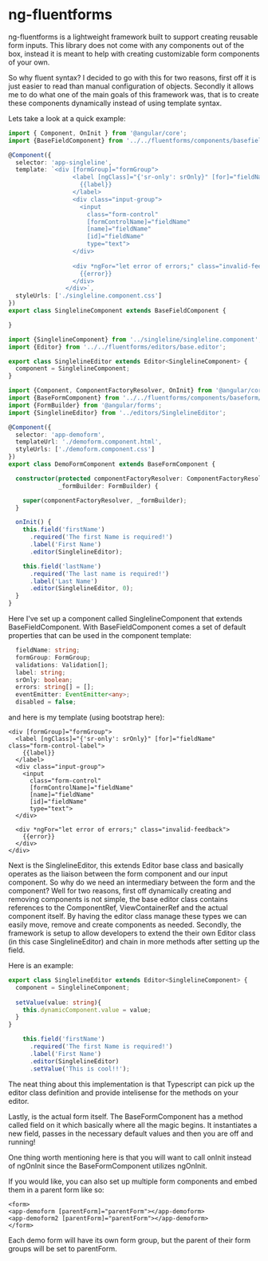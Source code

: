 # ng-fluentforms

ng-fluentforms is a lightweight framework built to support creating reusable form inputs. This library does not come with any components out of the box, instead
it is meant to help with creating customizable form components of your own.

So why fluent syntax? I decided to go with this for two reasons, first off it is just easier to read than manual configuration of objects. Secondly it 
allows me to do what one of the main goals of this framework was, that is to create these components dynamically instead of using template syntax.

Lets take a look at a quick example:

```typescript
import { Component, OnInit } from '@angular/core';
import {BaseFieldComponent} from '../../fluentforms/components/basefield/basefield.component';

@Component({
  selector: 'app-singleline',
  template: `<div [formGroup]="formGroup">
                  <label [ngClass]="{'sr-only': srOnly}" [for]="fieldName" class="form-control-label">
                    {{label}}
                  </label>
                  <div class="input-group">
                    <input
                      class="form-control"
                      [formControlName]="fieldName"
                      [name]="fieldName"
                      [id]="fieldName"
                      type="text">
                  </div>
                
                  <div *ngFor="let error of errors;" class="invalid-feedback">
                    {{error}}
                  </div>
                </div>`,
  styleUrls: ['./singleline.component.css']
})
export class SinglelineComponent extends BaseFieldComponent {

}

import {SinglelineComponent} from '../singleline/singleline.component';
import {Editor} from '../../fluentforms/editors/base.editor';

export class SinglelineEditor extends Editor<SinglelineComponent> {
  component = SinglelineComponent;
}

import {Component, ComponentFactoryResolver, OnInit} from '@angular/core';
import {BaseFormComponent} from '../../fluentforms/components/baseform/base.form.component';
import {FormBuilder} from '@angular/forms';
import {SinglelineEditor} from '../editors/SinglelineEditor';

@Component({
  selector: 'app-demoform',
  templateUrl: './demoform.component.html',
  styleUrls: ['./demoform.component.css']
})
export class DemoFormComponent extends BaseFormComponent {

  constructor(protected componentFactoryResolver: ComponentFactoryResolver,
              _formBuilder: FormBuilder) {

    super(componentFactoryResolver, _formBuilder);
  }

  onInit() {
    this.field('firstName')
      .required('The first Name is required!')
      .label('First Name')
      .editor(SinglelineEditor);

    this.field('lastName')
      .required('The last name is required!')
      .label('Last Name')
      .editor(SinglelineEditor, 0);
  }
}
```

Here I've set up a component called SinglelineComponent that extends BaseFieldComponent. With BaseFieldComponent comes a set of default properties 
that can be used in the component template:

```typescript
  fieldName: string;
  formGroup: FormGroup;
  validations: Validation[];
  label: string;
  srOnly: boolean;
  errors: string[] = [];
  eventEmitter: EventEmitter<any>;
  disabled = false;
```

and here is my template (using bootstrap here):

```angular2html
<div [formGroup]="formGroup">
  <label [ngClass]="{'sr-only': srOnly}" [for]="fieldName" class="form-control-label">
    {{label}}
  </label>
  <div class="input-group">
    <input
      class="form-control"
      [formControlName]="fieldName"
      [name]="fieldName"
      [id]="fieldName"
      type="text">
  </div>

  <div *ngFor="let error of errors;" class="invalid-feedback">
    {{error}}
  </div>
</div>
```

Next is the SinglelineEditor, this extends Editor base class and basically operates as the liaison between the form component and our input component. So why do we need an intermediary between
the form and the component? Well for two reasons, first off dynamically creating and removing components is not simple, the base editor class contains references 
to the ComponentRef, ViewContainerRef and the actual component itself. By having the editor class manage these types we can easily move, remove and create components as needed.
Secondly, the framework is setup to allow developers to extend the their own Editor class (in this case SinglelineEditor) and chain in more methods after setting up the field.

Here is an example:

```typescript
export class SinglelineEditor extends Editor<SinglelineComponent> {
  component = SinglelineComponent;
  
  setValue(value: string){
    this.dynamicComponent.value = value;
  }
}

    this.field('firstName')
      .required('The first Name is required!')
      .label('First Name')
      .editor(SinglelineEditor)
      .setValue('This is cool!!');
```

The neat thing about this implementation is that Typescript can pick up the editor class definition and provide intelisense for the methods on your editor. 

Lastly, is the actual form itself. The BaseFormComponent has a method called field on it which basically where all the magic begins. It instantiates a new field, passes in the necessary default
values and then you are off and running!

One thing worth mentioning here is that you will want to call onInit instead of ngOnInit since the BaseFormComponent utilizes ngOnInit. 

If you would like, you can also set up multiple form components and embed them in a parent form like so:

```angular2html
<form>
<app-demoform [parentForm]="parentForm"></app-demoform>
<app-demoform2 [parentForm]="parentForm"></app-demoform>
</form>
```

Each demo form will have its own form group, but the parent of their form groups will be set to parentForm.


